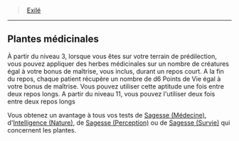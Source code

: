 ﻿---
!GenericItem
Name: Plantes médicinales
Id: ranger_exile_hd.md#plantes-médicinales
ParentLink: ranger_exile_hd.md#exilé
ParentName: Exilé
NameLevel: 2
Attributes:
  Name: Plantes médicinales
  Markdown: >+
    ## <!--Name-->Plantes médicinales<!--/Name-->


    À partir du niveau 3, lorsque vous êtes sur votre terrain de prédilection, vous pouvez appliquer des herbes médicinales sur un nombre de créatures égal à votre bonus de maîtrise, vous inclus, durant un repos court. A la fin du repos, chaque patient récupère un nombre de d6 Points de Vie égal à votre bonus de maîtrise. Vous pouvez utiliser cette aptitude une fois entre deux repos longs. A partir du niveau 11, vous pouvez l'utiliser deux fois entre deux repos longs


    Vous obtenez un avantage à tous vos tests de [Sagesse (Médecine)](hd_abilities_wisdom_medecine.md), d'[Intelligence (Nature)](hd_abilities_intelligence_nature.md), de [Sagesse (Perception)](hd_abilities_wisdom_perception.md) ou de [Sagesse (Survie)](hd_abilities_wisdom_survie.md) qui concernent les plantes.

AttributesDictionary: >+
  Name: Plantes médicinales

  Markdown: >+

    ## <!--Name-->Plantes médicinales<!--/Name-->





    À partir du niveau 3, lorsque vous êtes sur votre terrain de prédilection, vous pouvez appliquer des herbes médicinales sur un nombre de créatures égal à votre bonus de maîtrise, vous inclus, durant un repos court. A la fin du repos, chaque patient récupère un nombre de d6 Points de Vie égal à votre bonus de maîtrise. Vous pouvez utiliser cette aptitude une fois entre deux repos longs. A partir du niveau 11, vous pouvez l'utiliser deux fois entre deux repos longs





    Vous obtenez un avantage à tous vos tests de [Sagesse (Médecine)](hd_abilities_wisdom_medecine.md), d'[Intelligence (Nature)](hd_abilities_intelligence_nature.md), de [Sagesse (Perception)](hd_abilities_wisdom_perception.md) ou de [Sagesse (Survie)](hd_abilities_wisdom_survie.md) qui concernent les plantes.



---
> [Exilé](hd_ranger_exile.md)

---

## Plantes médicinales

À partir du niveau 3, lorsque vous êtes sur votre terrain de prédilection, vous pouvez appliquer des herbes médicinales sur un nombre de créatures égal à votre bonus de maîtrise, vous inclus, durant un repos court. A la fin du repos, chaque patient récupère un nombre de d6 Points de Vie égal à votre bonus de maîtrise. Vous pouvez utiliser cette aptitude une fois entre deux repos longs. A partir du niveau 11, vous pouvez l'utiliser deux fois entre deux repos longs

Vous obtenez un avantage à tous vos tests de [Sagesse (Médecine)](hd_abilities_wisdom_medecine.md), d'[Intelligence (Nature)](hd_abilities_intelligence_nature.md), de [Sagesse (Perception)](hd_abilities_wisdom_perception.md) ou de [Sagesse (Survie)](hd_abilities_wisdom_survie.md) qui concernent les plantes.

